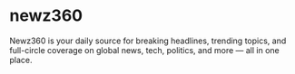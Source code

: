 # newz360
Newz360 is your daily source for breaking headlines, trending topics, and full-circle coverage on global news, tech, politics, and more — all in one place.

